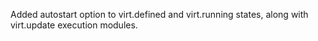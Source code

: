 Added autostart option to virt.defined and virt.running states, along with virt.update execution modules.
